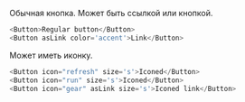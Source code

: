 Обычная кнопка. Может быть ссылкой или кнопкой.

```js padded
<Button>Regular button</Button>
<Button asLink color='accent'>Link</Button>
```

Может иметь иконку.

```js padded
<Button icon="refresh" size='s'>Iconed</Button>
<Button icon="run" size='s'>Iconed</Button>
<Button icon="gear" asLink size='s'>Iconed link</Button>
```
